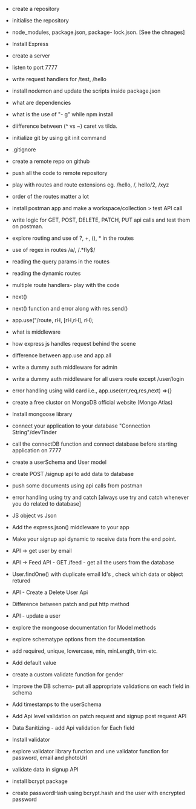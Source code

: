 - create a repository
- initialise the repository
- node_modules, package.json, package- lock.json. [See the chnages]
- Install Express
- create a server
- listen to port 7777
- write request handlers for /test, /hello
- install nodemon and update the scripts inside package.json
- what are dependencies
- what is the use of "- g" while npm install
- diifference between (^ vs ~) caret vs tilda.

- initialize git by using git init command
- .gitignore
- create a remote repo on github
- push all the code to remote repository
- play with routes and route extensions eg. /hello, /, hello/2, /xyz
- order of the routes matter a lot
- install postman app and make a workspace/collection > test API call
- write logic for GET, POST, DELETE, PATCH, PUT api calls and test them on postman.
- explore routing and use of ?, +, (), \* in the routes
- use of regex in routes /a/, /.\*fly$/
- reading the query params in the routes
- reading the dynamic routes

- multiple route handlers- play with the code
- next()
- next() function and error along with res.send()
- app.use("/route, rH, [rH,rH], rH);
- what is middleware
- how express js handles request behind the scene
- difference between app.use and app.all
- write a dummy auth middleware for admin
- write a dummy auth middleware for all users route except /user/login
- error handling using wild card i.e., app.use(err,req,res,next) =>{}

- create a free clustor on MongoDB official website (Mongo Atlas)
- Install mongoose library
- connect your application to your database "Connection String"/devTinder
- call the connectDB function and connect database before starting application on 7777
- create a userSchema and User model
- create POST /signup api to add data to database
- push some documents using api calls from postman
- error handling using try and catch [always use try and catch whenever you do related to database]

- JS object vs Json
- Add the express.json() middleware to your app
- Make your signup api dynamic to receive data from the end point.
- API -> get user by email
- API -> Feed API - GET /feed - get all the users from the database
- User.findOne() with duplicate email Id's , check which data or object retured
- API - Create a Delete User Api
- Difference between patch and put http method
- API - update a user
- explore the mongoose documentation for Model methods

- explore schematype options from the documentation
- add required, unique, lowercase, min, minLength, trim etc.
- Add default value
- create a custom validate function for gender
- Improve the DB schema- put all appropriate validations on each field in schema
- Add timestamps to the userSchema
- Add Api level validation on patch request and signup post request API
- Data Sanitizing - add Api validation for Each field
- Install validator
- explore validator library function and une validator function for password, email and photoUrl

- validate data in signup API
- install bcrypt package
- create passwordHash using bcrypt.hash and the user with encrypted password
